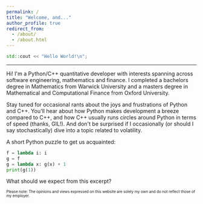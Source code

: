 ```yaml
---
permalink: /
title: "Welcome, and..."
author_profile: true
redirect_from: 
  - /about/
  - /about.html
---
```


```cpp
std::cout << "Hello World!\n"; 
```
---

Hi! I'm a Python/C++ quantitative developer with interests spanning across software engineering, mathematics and finance. I completed a bachelors degree in Mathematics from Warwick University and a masters degree in Mathematical and Computational Finance from Oxford University.

Stay tuned for occasional rants about the joys and frustrations of Python and C++. You'll hear about how Python makes development a breeze compared to C++, and how C++ usually runs circles around Python in terms of speed (thanks, GIL!). And don't be surprised if I occasionally (or should I say stochastically) dive into a topic related to volatility.

A short Python puzzle to get us acquainted:
```python
f = lambda i: i
g = f
g = lambda x: g(x) + 1
print(g(1))
```
What should we expect from this excerpt? 

<sub><sup>Please note: The opinions and views expressed on this website are solely my own and do not reflect those of my employer.</sup></sub>

